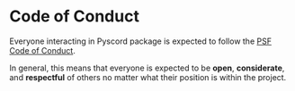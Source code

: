 # Code of Conduct

Everyone interacting in Pyscord package is expected to follow the 
[PSF Code of Conduct](https://www.python.org/psf/conduct).

In general, this means that everyone is expected to be **open**,
**considerate**, and **respectful** of others no matter what their position is
within the project.

